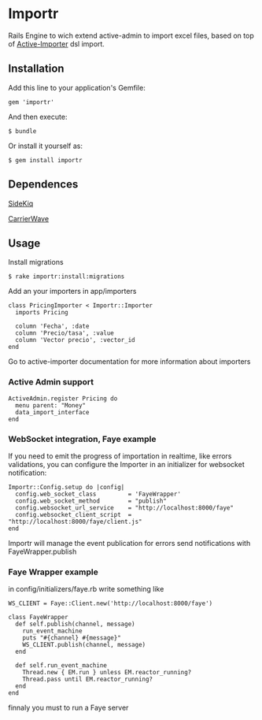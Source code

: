 # Importr

Rails Engine to wich extend active-admin to import excel files, based on top of [Active-Importer](https://github.com/continuum/active_importer) dsl import.

## Installation

Add this line to your application's Gemfile:

    gem 'importr'

And then execute:

    $ bundle

Or install it yourself as:

    $ gem install importr

## Dependences

[SideKiq](https://github.com/mperham/sidekiq)

[CarrierWave](https://github.com/carrierwaveuploader/carrierwave)


## Usage

Install migrations

    $ rake importr:install:migrations

Add an your importers in app/importers

    class PricingImporter < Importr::Importer
      imports Pricing

      column 'Fecha', :date
      column 'Precio/tasa', :value
      column 'Vector precio', :vector_id
    end

Go to active-importer documentation for more information about importers

### Active Admin support

    ActiveAdmin.register Pricing do
      menu parent: "Money"
      data_import_interface
    end


### WebSocket integration, Faye example

If you need to emit the progress of importation in realtime, like errors validations, you can configure the Importer in an initializer for websocket notification:


    Importr::Config.setup do |config|
      config.web_socket_class         = 'FayeWrapper'
      config.web_socket_method        = "publish"
      config.websocket_url_service    = "http://localhost:8000/faye"
      config.websocket_client_script  = "http://localhost:8000/faye/client.js"
    end

Importr will manage the event publication for errors send notifications with FayeWrapper.publish

### Faye Wrapper example

in config/initializers/faye.rb write something like

    WS_CLIENT = Faye::Client.new('http://localhost:8000/faye')

    class FayeWrapper
      def self.publish(channel, message)
        run_event_machine
        puts "#{channel} #{message}"
        WS_CLIENT.publish(channel, message)
      end

      def self.run_event_machine
        Thread.new { EM.run } unless EM.reactor_running?
        Thread.pass until EM.reactor_running?
      end
    end

finnaly you must to run a Faye server


